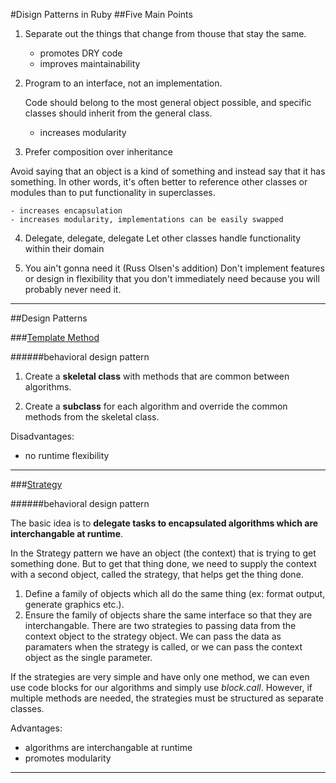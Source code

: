 #Disign Patterns in Ruby
##Five Main Points

1. Separate out the things that change from thouse that stay the same.

    - promotes DRY code
    - improves maintainability

2. Program to an interface, not an implementation.

   Code should belong to the most general object possible, and specific classes should inherit from the general class.
    - increases modularity

3. Prefer composition over inheritance

  Avoid saying that an object is a kind of something and instead say that it has something. In other words, it's often better to reference other classes or modules than to put functionality in superclasses.

    - increases encapsulation
    - increases modularity, implementations can be easily swapped

4. Delegate, delegate, delegate Let other classes handle functionality within their domain

5. You ain't gonna need it (Russ Olsen's addition)
   Don't implement features or design in flexibility that you don't immediately need because you will probably never need it.

***

##Design Patterns

###[Template Method](https://github.com/DemidenkoAndrey/Design-Pattern-in-Ruby/tree/master/template_method)

######behavioral design pattern

1. Create a **skeletal class** with methods that are common between algorithms.

2. Create a **subclass** for each algorithm and override the common methods from the skeletal class.

Disadvantages:

  - no runtime flexibility

***

###[Strategy](https://github.com/DemidenkoAndrey/Design-Pattern-in-Ruby/tree/master/strategy)

######behavioral design pattern

The basic idea is to **delegate tasks to encapsulated algorithms which are interchangable at runtime**.

In the Strategy pattern we have an object (the context) that is trying to get something done. But to get that thing done, we need to supply the context with a second object, called the strategy, that helps get the thing done.

1. Define a family of objects which all do the same thing (ex: format output, generate graphics etc.).
2. Ensure the family of objects share the same interface so that they are interchangable.
There are two strategies to passing data from the context object to the strategy object. We can pass the data as paramaters when the strategy is called, or we can pass the context object as the single parameter.

If the strategies are very simple and have only one method, we can even use code blocks for our algorithms and simply use *block.call*. However, if multiple methods are needed, the strategies must be structured as separate classes.

Advantages:

- algorithms are interchangable at runtime
- promotes modularity

***
